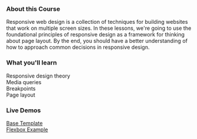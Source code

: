 ### About this Course

Responsive web design is a collection of techniques for building websites that work on multiple screen sizes. In these lessons, we're going to use the foundational principles of responsive design as a framework for thinking about page layout. By the end, you should have a better understanding of how to approach common decisions in responsive design.

### What you'll learn

Responsive design theory  
Media queries  
Breakpoints  
Page layout

### Live Demos

[Base Template](https://adamelliotfields.github.io/treehouse/css/css-responsive-layouts/base-template/index.html)  
[Flexbox Example](https://adamelliotfields.github.io/treehouse/css/css-responsive-layouts/flexbox-example/index.html)
